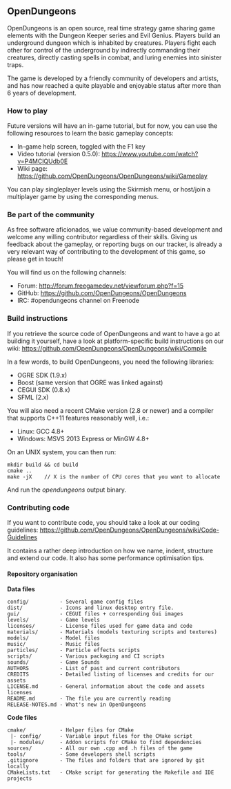 ## OpenDungeons

OpenDungeons is an open source, real time strategy game sharing game elements
with the Dungeon Keeper series and Evil Genius. Players build an underground
dungeon which is inhabited by creatures. Players fight each other for control
of the underground by indirectly commanding their creatures, directly casting
spells in combat, and luring enemies into sinister traps.

The game is developed by a friendly community of developers and artists, and
has now reached a quite playable and enjoyable status after more than 6 years
of development.

### How to play

Future versions will have an in-game tutorial, but for now, you can use the
following resources to learn the basic gameplay concepts:

- In-game help screen, toggled with the F1 key
- Video tutorial (version 0.5.0): https://www.youtube.com/watch?v=P4MClQUdb0E
- Wiki page: https://github.com/OpenDungeons/OpenDungeons/wiki/Gameplay

You can play singleplayer levels using the Skirmish menu, or host/join a
multiplayer game by using the corresponding menus.

### Be part of the community

As free software aficionados, we value community-based development and
welcome any willing contributor regardless of their skills. Giving us
feedback about the gameplay, or reporting bugs on our tracker, is already
a very relevant way of contributing to the development of this game,
so please get in touch!

You will find us on the following channels:

- Forum: http://forum.freegamedev.net/viewforum.php?f=15
- GitHub: https://github.com/OpenDungeons/OpenDungeons
- IRC: #opendungeons channel on Freenode

### Build instructions

If you retrieve the source code of OpenDungeons and want to have a go at
building it yourself, have a look at platform-specific build instructions
on our wiki: https://github.com/OpenDungeons/OpenDungeons/wiki/Compile

In a few words, to build OpenDungeons, you need the following libraries:

- OGRE SDK (1.9.x)
- Boost (same version that OGRE was linked against)
- CEGUI SDK (0.8.x)
- SFML (2.x)

You will also need a recent CMake version (2.8 or newer) and a compiler
that supports C++11 features reasonably well, i.e.:

- Linux: GCC 4.8+
- Windows: MSVS 2013 Express or MinGW 4.8+

On an UNIX system, you can then run:
```
mkdir build && cd build
cmake ..
make -jX    // X is the number of CPU cores that you want to allocate  
```
And run the *opendungeons* output binary.

### Contributing code

If you want to contribute code, you should take a look at our coding
guidelines: https://github.com/OpenDungeons/OpenDungeons/wiki/Code-Guidelines

It contains a rather deep introduction on how we name, indent, structure and
extend our code. It also has some performance optimisation tips.

#### Repository organisation

**Data files**
```
config/          - Several game config files
dist/            - Icons and linux desktop entry file.
gui/             - CEGUI files + corresponding Gui images
levels/          - Game levels
licenses/        - License files used for game data and code
materials/       - Materials (models texturing scripts and textures)
models/          - Model files
music/           - Music files
particles/       - Particle effects scripts
scripts/         - Various packaging and CI scripts
sounds/          - Game Sounds
AUTHORS          - List of past and current contributors
CREDITS          - Detailed listing of licenses and credits for our assets
LICENSE.md       - General information about the code and assets licenses
README.md        - The file you are currently reading
RELEASE-NOTES.md - What's new in OpenDungeons
```

**Code files**
```
cmake/           - Helper files for CMake
 |- config/      - Variable input files for the CMake script
 |- modules/     - Addon scripts for CMake to find dependencies
sources/         - All our own .cpp and .h files of the game
tools/           - Some developers shell scripts
.gitignore       - The files and folders that are ignored by git locally
CMakeLists.txt   - CMake script for generating the Makefile and IDE projects
```
